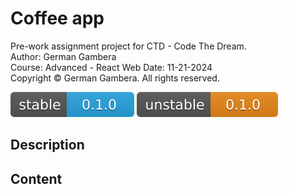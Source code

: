 # Coffee app
Pre-work assignment project for CTD - Code The Dream.  
Author: German Gambera  
Course: Advanced - React Web
Date: 11-21-2024  
Copyright © German Gambera. All rights reserved.

[![Latest Stable Version](docs/images/stable-version.svg)](#)
[![Latest Unstable Version](docs/images/unstable-version.svg)](#)

## Description

## Content
